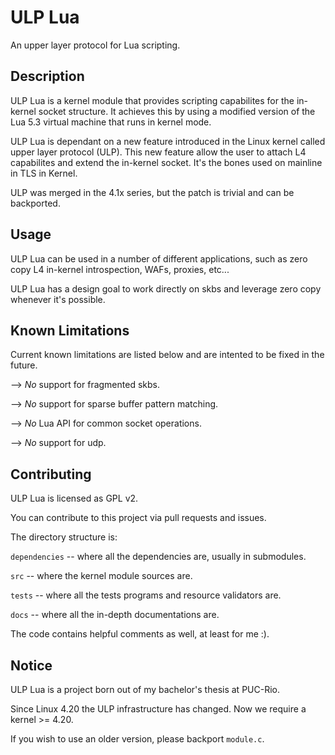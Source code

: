 ULP Lua
========

An upper layer protocol for Lua scripting.

## Description

ULP Lua is a kernel module that provides scripting capabilites for the in-kernel
socket structure. It achieves this by using a modified version of the Lua 5.3
virtual machine that runs in kernel mode.

ULP Lua is dependant on a new feature introduced in the Linux kernel called
upper layer protocol (ULP). This new feature allow the user to attach L4
capabilites and extend the in-kernel socket. It's the bones used on mainline in
TLS in Kernel.

ULP was merged in the 4.1x series, but the patch is trivial and can be backported.

## Usage

ULP Lua can be used in a number of different applications, such as zero copy
L4 in-kernel introspection, WAFs, proxies, etc...

ULP Lua has a design goal to work directly on skbs and leverage zero copy
whenever it's possible.

## Known Limitations

Current known limitations are listed below and are intented to be fixed in the
future.

--> *No* support for fragmented skbs.

--> *No* support for sparse buffer pattern matching.

--> *No* Lua API for common socket operations.

--> *No* support for udp.

## Contributing

ULP Lua is licensed as GPL v2.

You can contribute to this project via pull requests and issues.

The directory structure is:

`dependencies` -- where all the dependencies are, usually in submodules.

`src` -- where the kernel module sources are.

`tests` -- where all the tests programs and resource validators are.

`docs` -- where all the in-depth documentations are.

The code contains helpful comments as well, at least for me :).

## Notice

ULP Lua is a project born out of my bachelor's thesis at PUC-Rio.

Since Linux 4.20 the ULP infrastructure has changed.
Now we require a kernel >= 4.20.

If you wish to use an older version, please backport `module.c`.
